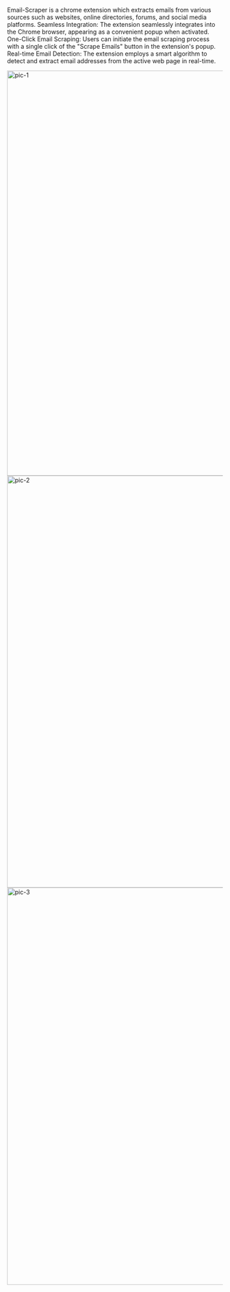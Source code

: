 Email-Scraper is a chrome extension which extracts emails from various sources such as websites, online directories, forums, and social media platforms.
Seamless Integration: The extension seamlessly integrates into the Chrome browser, appearing as a convenient popup when activated.
One-Click Email Scraping: Users can initiate the email scraping process with a single click of the "Scrape Emails" button in the extension's popup.
Real-time Email Detection: The extension employs a smart algorithm to detect and extract email addresses from the active web page in real-time.



<img width="944" alt="pic-1" src="https://github.com/bubun-001/EmailScraper/assets/90140917/3a05a1c2-cd26-4aa1-ae9c-21c9d90502a2">

<img width="960" alt="pic-2" src="https://github.com/bubun-001/EmailScraper/assets/90140917/f7049de6-7dec-46d7-bcbd-cc0856f832a9">

<img width="926" alt="pic-3" src="https://github.com/bubun-001/EmailScraper/assets/90140917/df24ccb3-b6a3-4acb-802c-2493d42bc775">

